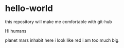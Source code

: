 # hello-world
this repository will make me comfortable with git-hub

Hi humans

planet mars inhabit here i look like red i am too much big.
